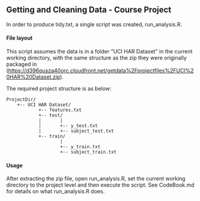 ## Getting and Cleaning Data - Course Project

In order to produce tidy.txt, a single script was created, run_analysis.R.  

#### File layout

This script assumes the data is in a folder "UCI HAR Dataset" in the current working directory, with the same structure as the zip they were originally packaged in (https://d396qusza40orc.cloudfront.net/getdata%2Fprojectfiles%2FUCI%20HAR%20Dataset.zip).

The required project structure is as below:

    ProjectDir/
        +-- UCI HAR Dataset/
                +-- features.txt
                +-- test/
                |       |
                |       +-- y_test.txt
                |       +-- subject_test.txt
                +-- train/
                        |
                        +-- y_train.txt
                        +-- subject_train.txt


#### Usage

After extracting the zip file, open run_analysis.R, set the current working directory to the project level and then execute the script.  See CodeBook.md for details on what run_analysis.R does.